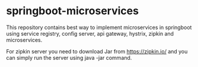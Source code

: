 # springboot-microservices
This repository contains best way to implement microservices in springboot using service registry, config server, api gateway, hystrix, zipkin and microservices.

For zipkin server you need to download Jar from https://zipkin.io/ and you can simply run the server using java -jar command.
